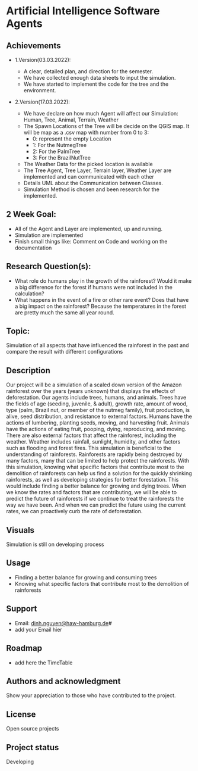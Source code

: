 # Artificial Intelligence Software Agents


## Achievements

- 1.Version(03.03.2022):
  + A clear, detailed plan, and direction for the semester.
  + We have collected enough data sheets to input the simulation.
  + We have started to implement the code for the tree and the environment.

- 2.Version(17.03.2022):
  + We have declare on how much Agent will affect our Simulation: Human, Tree, Animal, Terrain, Weather
  + The Spawn Locations of the Tree will be decide on the QGIS map. It will be map as a .csv map with number from 0 to 3:
    + 0: represent the empty Location
    + 1: For the NutmegTree
    + 2: For the PalmTree
    + 3: For the BrazilNutTree
  + The Weather Data for the picked location is available
  + The Tree Agent, Tree Layer, Terrain layer, Weather Layer are implemented and can communicated with each other
  + Details UML about the Communication between Classes. 
  + Simulation Method is chosen and been research for the implemented. 

## 2 Week Goal:
- All of the Agent and Layer are implemented, up and running.
- Simulation are implemented
- Finish small things like: Comment on Code and working on the documentation
## Research Question(s):

- What role do humans play in the growth of the rainforest? Would it make a big difference for the forest if humans were not included in the calculation?
- What happens in the event of a fire or other rare event? Does that have a big impact on the rainforest? Because the temperatures in the forest are pretty much the same all year round.

## Topic: 
Simulation of all aspects that have influenced the rainforest in the past and compare the result with different configurations 

## Description
Our project will be a simulation of a scaled down version of the Amazon rainforest over the years (years unknown) that displays the effects of deforestation. Our agents include trees, humans, and animals. Trees have the fields of age (seeding, juvenile, & adult), growth rate, amount of wood, type (palm, Brazil nut, or member of the nutmeg family), fruit production, is alive, seed distribution, and resistance to external factors. Humans have the actions of lumbering, planting seeds, moving, and harvesting fruit. Animals have the actions of eating fruit, pooping, dying, reproducing, and moving.
There are also external factors that affect the rainforest, including the weather. Weather includes rainfall, sunlight, humidity, and other factors such as flooding and forest fires.
This simulation is beneficial to the understanding of rainforests. Rainforests are rapidly being destroyed by many factors, many that can be limited to help protect the rainforests. With this simulation, knowing what specific factors that contribute most to the demolition of rainforests can help us find a solution for the quickly shrinking rainforests, as well as developing strategies for better forestation.
This would include finding a better balance for growing and dying trees. When we know the rates and factors that are contributing, we will be able to predict the future of rainforests if we continue to treat the rainforests the way we have been. And when we can predict the future using the current rates, we can proactively curb the rate of deforestation.

## Visuals
Simulation is still on developing process


## Usage
- Finding a better balance for growing and consuming trees
- Knowing what specific factors that contribute most to the demolition of rainforests

## Support
- Email: dinh.nguyen@haw-hamburg.de#
- add your Email hier

## Roadmap
- add here the TimeTable

## Authors and acknowledgment
Show your appreciation to those who have contributed to the project.

## License
Open source projects

## Project status
Developing